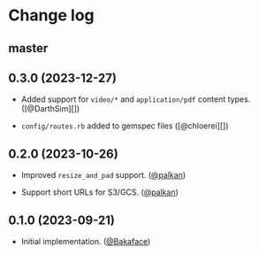 # Change log

## master

## 0.3.0 (2023-12-27)

- Added support for `video/*` and `application/pdf` content types. ([@DarthSim][])

- `config/routes.rb` added to gemspec files ([@chloerei][])

## 0.2.0 (2023-10-26)

- Improved `resize_and_pad` support. ([@palkan][])

- Support short URLs for S3/GCS. ([@palkan][])

## 0.1.0 (2023-09-21)

- Initial implementation. ([@Bakaface][])

[@palkan]: https://github.com/palkan
[@Bakaface]: https://github.com/Bakaface
